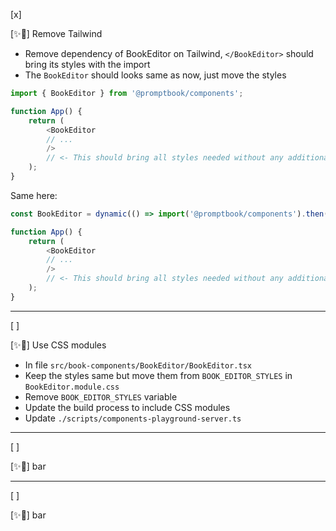 [x]

[✨🌇] Remove Tailwind

-   Remove dependency of BookEditor on Tailwind, `</BookEditor>` should bring its styles with the import
-   The `BookEditor` should looks same as now, just move the styles

```typescript
import { BookEditor } from '@promptbook/components';

function App() {
    return (
        <BookEditor
        // ...
        />
        // <- This should bring all styles needed without any additional imports
    );
}
```

Same here:

```typescript
const BookEditor = dynamic(() => import('@promptbook/components').then((mod) => mod.BookEditor), { ssr: false });

function App() {
    return (
        <BookEditor
        // ...
        />
        // <- This should bring all styles needed without any additional imports
    );
}
```

---

[ ]

[✨🌇] Use CSS modules

-   In file `src/book-components/BookEditor/BookEditor.tsx`
-   Keep the styles same but move them from `BOOK_EDITOR_STYLES` in `BookEditor.module.css`
-   Remove `BOOK_EDITOR_STYLES` variable
-   Update the build process to include CSS modules
-   Update `./scripts/components-playground-server.ts`

---

[ ]

[✨🌇] bar

---

[ ]

[✨🌇] bar

```

```
